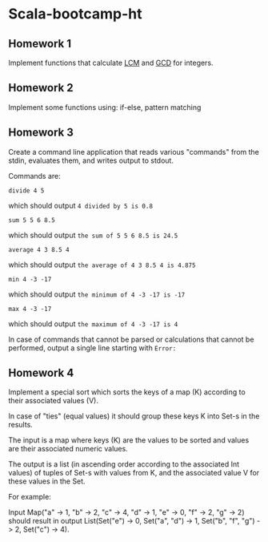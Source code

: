 # Scala-bootcamp-ht

## Homework 1

Implement functions that calculate [LCM](https://en.wikipedia.org/wiki/Least_common_multiple) and [GCD](https://en.wikipedia.org/wiki/Greatest_common_divisor) for integers.

## Homework 2

Implement some functions using: if-else, pattern matching

## Homework 3

Create a command line application that reads various "commands" from the
stdin, evaluates them, and writes output to stdout.

Commands are:
```
divide 4 5
```  
which should output `4 divided by 5 is 0.8`

```
sum 5 5 6 8.5
```
which should output `the sum of 5 5 6 8.5 is 24.5`

```
average 4 3 8.5 4
```
which should output `the average of 4 3 8.5 4 is 4.875`

```
min 4 -3 -17
```
which should output `the minimum of 4 -3 -17 is -17`

```
max 4 -3 -17
```
which should output `the maximum of 4 -3 -17 is 4`

In case of commands that cannot be parsed or calculations that cannot be performed,
output a single line starting with `Error: `

## Homework 4

Implement a special sort which sorts the keys of a map (K) according to their associated values (V).

In case of "ties" (equal values) it should group these keys K into Set-s in the results.

The input is a map where keys (K) are the values to be sorted and values are their associated numeric values.

The output is a list (in ascending order according to the associated Int values) of tuples of Set-s with values from K, 
and the associated value V for these values in the Set.

For example:

Input Map("a" -> 1, "b" -> 2, "c" -> 4, "d" -> 1, "e" -> 0, "f" -> 2, "g" -> 2) should result in output 
List(Set("e") -> 0, Set("a", "d") -> 1, Set("b", "f", "g") -> 2, Set("c") -> 4).
